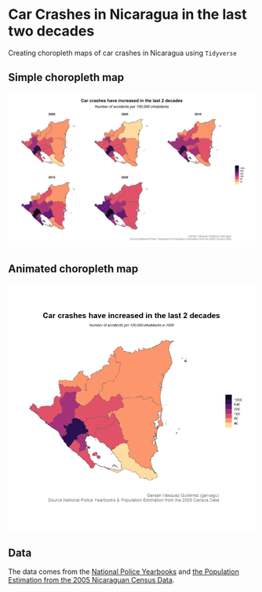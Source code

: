 # Car Crashes in Nicaragua in the last two decades
Creating choropleth maps of car crashes in Nicaragua using `Tidyverse`


## Simple choropleth map

![](Plot/carcrash.png)


## Animated choropleth map

![](Plot/map.gif)

## Data
The data comes from the [National Police Yearbooks](https://www.policia.gob.ni/cedoc/sector/estd/fich.htm) and [the Population Estimation from the 2005 Nicaraguan Census Data](https://www.inide.gob.ni/Home/Anuarios). 
